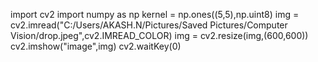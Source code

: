import cv2
import numpy as np
kernel = np.ones((5,5),np.uint8)
img = cv2.imread("C:/Users/AKASH.N/Pictures/Saved Pictures/Computer Vision/drop.jpeg",cv2.IMREAD_COLOR)
img = cv2.resize(img,(600,600))
cv2.imshow("image",img)
cv2.waitKey(0)
